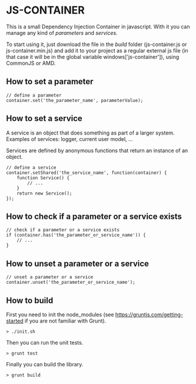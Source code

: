 JS-CONTAINER
============

This is a small Dependency Injection Container in javascript. With it you can manage any kind of *parameters* and *services*.

To start using it, just download the file in the *build* folder (js-container.js or js-container.min.js) and add it to your project as a regular external js file (in that case it will be in the global variable windows['js-container']), using CommonJS or AMD.


How to set a parameter
----------------------


    // define a parameter
    container.set('the_parameter_name', parameterValue);


How to set a service
--------------------

A service is an object that does something as part of a larger system.
Examples of services: logger, current user model, ...

Services are defined by anonymous functions that return an instance of an
object.

    // define a service 
    container.setShared('the_service_name', function(container) {
        function Service() {
            // ...
        }
        return new Service();
    });


How to check if a parameter or a service exists
-----------------------------------------------

    // check if a parameter or a service exists
    if (container.has('the_parameter_or_service_name')) {
        // ...
    }


How to unset a parameter or a service
-------------------------------------

    // unset a parameter or a service
    container.unset('the_parameter_or_service_name');



How to build
------------

First you need to init the node_modules (see https://gruntjs.com/getting-started if you are not familiar with Grunt).

    > ./init.sh


Then you can run the unit tests.

    > grunt test


Finally you can build the library.

    > grunt build
